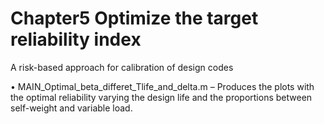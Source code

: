 # Chapter5 Optimize the target reliability index 
A risk-based approach for calibration of design codes

•	MAIN_Optimal_beta_differet_Tlife_and_delta.m – Produces the plots with the optimal reliability varying the design life and the proportions between self-weight and variable load.
